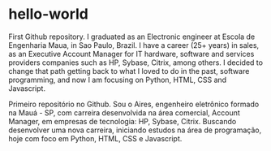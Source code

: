 # hello-world
First Github repository. I graduated as an Electronic engineer at Escola de Engenharia Maua, in Sao Paulo, Brazil. I have a career (25+ years) in sales, as an Executive Account Manager for IT hardware, software and services providers companies such as HP, Sybase, Citrix, among others. 
I decided to change that path getting back to what I loved to do in the past, software programming, and now I am focusing on Python, HTML, CSS and Javascript.

Primeiro repositório no Github. 
Sou o Aires, engenheiro eletrônico formado na Mauá - SP, com carreira desenvolvida na área comercial, Account Manager, em empresas de tecnologia: HP, Sybase, Citrix. 
Buscando desenvolver uma nova carreira, iniciando estudos na área de programação, hoje com foco em Python, HTML, CSS e Javascript.
